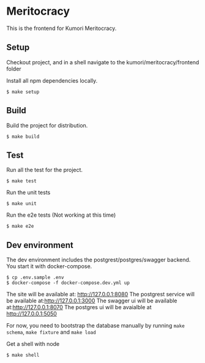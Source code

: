 # Meritocracy

This is the frontend for Kumori Meritocracy.

## Setup

Checkout project, and in a shell navigate to the kumori/meritocracy/frontend folder

Install all npm dependencies locally.

    $ make setup

## Build

Build the project for distribution.

    $ make build

## Test

Run all the test for the project.

    $ make test

Run the unit tests

    $ make unit

Run the e2e tests (Not working at this time)

    $ make e2e

## Dev environment

The dev environment includes the postgrest/postgres/swagger backend. You start it with docker-compose.

    $ cp .env.sample .env
    $ docker-compose -f docker-compose.dev.yml up

The site will be available at: http://127.0.0.1:8080
The postgrest service will be available at:http://127.0.0.1:3000
The swagger ui will be available at:http://127.0.0.1:8070
The postgres ui will be avaialble at http://127.0.0.1:5050

For now, you need to bootstrap the database manually by running `make schema`, `make fixture` and `make load`

Get a shell with node

    $ make shell

